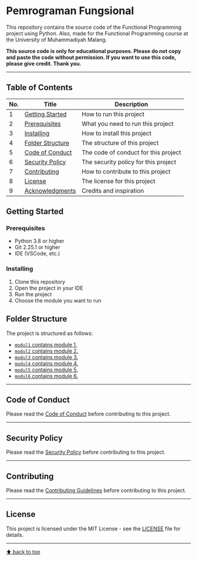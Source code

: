 # Pemrograman Fungsional

<!-- [![GitHub license](https://img.shields.io/github/license/rizkyhaksono/Struktur-Data-Demo)](https://github.com/rizkyhaksono/Struktur-Data-Demo/blob/main/LICENSE)
[![GitHub stars](https://img.shields.io/github/stars/rizkyhaksono/Struktur-Data-Demo)]()
[![GitHub forks](https://img.shields.io/github/forks/rizkyhaksono/Struktur-Data-Demo)]()
[![GitHub issues](https://img.shields.io/github/issues/rizkyhaksono/Struktur-Data-Demo)]()
[![GitHub pull requests](https://img.shields.io/github/issues-pr/rizkyhaksono/Struktur-Data-Demo)]()
[![GitHub contributors](https://img.shields.io/github/contributors/rizkyhaksono/Struktur-Data-Demo)]()
[![GitHub last commit](https://img.shields.io/github/last-commit/rizkyhaksono/Struktur-Data-Demo)]()
[![GitHub commit activity](https://img.shields.io/github/commit-activity/m/rizkyhaksono/Struktur-Data-Demo)]()
[![GitHub repo size](https://img.shields.io/github/repo-size/rizkyhaksono/Struktur-Data-Demo)]()
[![GitHub code size in bytes](https://img.shields.io/github/languages/code-size/rizkyhaksono/Struktur-Data-Demo)]()
[![GitHub language count](https://img.shields.io/github/languages/count/rizkyhaksono/Struktur-Data-Demo)]()
[![GitHub top language](https://img.shields.io/github/languages/top/rizkyhaksono/Struktur-Data-Demo)]()
[![GitHub release (latest by date)](https://img.shields.io/github/v/release/rizkyhaksono/Struktur-Data-Demo)]()
[![GitHub all releases](https://img.shields.io/github/downloads/rizkyhaksono/Struktur-Data-Demo/total)]()
[![GitHub search hit counter](https://img.shields.io/github/search/rizkyhaksono/Struktur-Data-Demo/Struktur-Data-Demo)]()
[![GitHub followers](https://img.shields.io/github/followers/rizkyhaksono?style=social)]()
[![GitHub watchers](https://img.shields.io/github/watchers/rizkyhaksono/Struktur-Data-Demo?style=social)]()
[![GitHub issues](https://img.shields.io/github/issues/rizkyhaksono/Struktur-Data-Demo?style=social)]() -->

This repository contains the source code of the Functional Programming project using Python. Also, made for the Functional Programming course at the University of Muhammadiyah Malang.

<b>This source code is only for educational purposes. Please do not copy and paste the code without permission. If you want to use this code, please give credit. Thank you.</b>

---

## Table of Contents

| No. | Title                                 | Description                          |
| --- | ------------------------------------- | ------------------------------------ |
| 1   | [Getting Started](#getting-started)   | How to run this project              |
| 2   | [Prerequisites](#prerequisites)       | What you need to run this project    |
| 3   | [Installing](#installing)             | How to install this project          |
| 4   | [Folder Structure](#folder-structure) | The structure of this project        |
| 5   | [Code of Conduct](#code-of-conduct)   | The code of conduct for this project |
| 6   | [Security Policy](#security-policy)   | The security policy for this project |
| 7   | [Contributing](#contributing)         | How to contribute to this project    |
| 8   | [License](#license)                   | The license for this project         |
| 9   | [Acknowledgments](#acknowledgments)   | Credits and inspiration              |

## Getting Started

### Prerequisites

- Python 3.8 or higher
- Git 2.25.1 or higher
- IDE (VSCode, etc.)

### Installing

1. Clone this repository
2. Open the project in your IDE
3. Run the project
4. Choose the module you want to run

## Folder Structure

The project is structured as follows:

- [`modul1` contains module 1.](https://github.com/rizkyhaksono/pemrograman-fungsional/tree/main/modul1)
- [`modul2` contains module 2.](https://github.com/rizkyhaksono/pemrograman-fungsional/tree/main/modul1)
- [`modul3` contains module 3.](https://github.com/rizkyhaksono/pemrograman-fungsional/tree/main/modul1)
- [`modul4` contains module 4.](https://github.com/rizkyhaksono/pemrograman-fungsional/tree/main/modul1)
- [`modul5` contains module 5.](https://github.com/rizkyhaksono/pemrograman-fungsional/tree/main/modul1)
- [`modul6` contains module 6.](https://github.com/rizkyhaksono/pemrograman-fungsional/tree/main/modul1)

---

## Code of Conduct

Please read the [Code of Conduct]() before contributing to this project.

---

## Security Policy

Please read the [Security Policy]() before contributing to this project.

---

## Contributing

Please read the [Contributing Guidelines]() before contributing to this project.

---

## License

This project is licensed under the MIT License - see the [LICENSE]() file for details.

---

<!-- ## Acknowledgments -->

[⬆ back to top](#table-of-contents)

[//]: # "This README was generated with ❤️ by rizkyhaksono"
